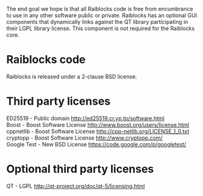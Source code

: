 The end goal we hope is that all Raiblocks code is free from encumbrance to use in any other software public or private.  Raiblocks has an optional GUI components that dynamically links against the QT library participating in their LGPL library license.  This component is not required for the Raiblocks core.  
  
# Raiblocks code  
Raiblocks is released under a 2-clause BSD license.  
  
# Third party licenses  
ED25519 - Public domain http://ed25519.cr.yp.to/software.html  
Boost - Boost Software License http://www.boost.org/users/license.html  
cppnetlib - Boost Software License http://cpp-netlib.org/LICENSE_1_0.txt  
cryptopp - Boost Software License http://www.cryptopp.com/  
Google Test - New BSD License https://code.google.com/p/googletest/  
  
# Optional third party licenses  
QT - LGPL http://qt-project.org/doc/qt-5/licensing.html  
